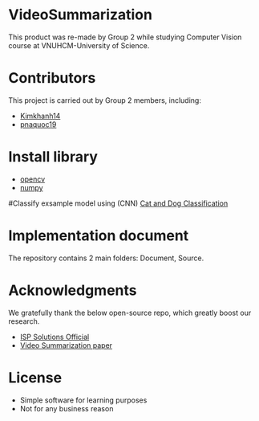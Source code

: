 # VideoSummarization
 This product was re-made by Group 2 while studying Computer Vision course at VNUHCM-University of Science.

# Contributors
This project is carried out by Group 2 members, including:
- [Kimkhanh14](https://github.com/KimKhanh14)
- [pnaquoc19](https://github.com/pnaquoc19)

# Install library
- [opencv](https://pypi.org/project/opencv-python/)
- [numpy](https://pypi.org/project/numpy/)

#Classify exsample model using (CNN)
[Cat and Dog Classification](https://github.com/KimKhanh14/CatDogClassification)

# Implementation document
The repository contains 2 main folders: Document, Source.

# Acknowledgments
We gratefully thank the below open-source repo, which greatly boost our research.
- [ISP Solutions Official](https://www.youtube.com/watch?v=nwe6ME6Kx0A&t=65s)
- [Video Summarization paper](https://paperswithcode.com/task/video-summarization)

# License
- Simple software for learning purposes
- Not for any business reason
